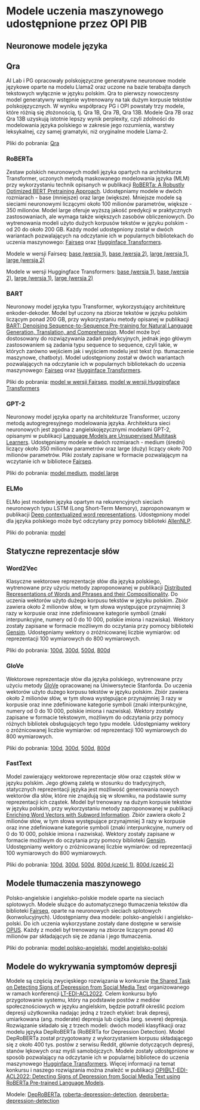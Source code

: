 # Modele uczenia maszynowego udostępnione przez OPI PIB

## Neuronowe modele języka

## Qra
AI Lab i PG opracowały polskojęzyczne generatywne neuronowe modele językowe oparte na modelu Llama2 oraz uczone na bazie terabajta danych tekstowych wyłącznie w języku polskim. Qra to pierwszy nowoczesny model generatywny wstępnie wytrenowany  na tak dużym korpusie tekstów polskojęzycznych.
W wyniku współpracy PG i OPI powstały trzy modele, które różnią się złożonością, tj. Qra 1B, Qra 7B, Qra 13B. Modele Qra 7B oraz Qra 13B uzyskują istotnie lepszy wynik perplexity, czyli zdolności do modelowania języka polskiego w zakresie jego rozumienia, warstwy leksykalnej, czy samej gramatyki, niż oryginalne modele Llama-2.

Pliki do pobrania: [Qra](https://huggingface.co/OPI-PG)

### RoBERTa
Zestaw polskich neuronowych modeli języka opartych na architekturze Transformer, uczonych metodą maskowanego modelowania języka (MLM) przy wykorzystaniu technik opisanych w publikacji [RoBERTa: A Robustly Optimized BERT Pretraining Approach](https://arxiv.org/abs/1907.11692). Udostępniamy modele w dwóch rozmiarach - base (mniejsze) oraz large (większe). Mniejsze modele są sieciami neuronowymi liczącymi około 100 milionów parametrów, większe - 350 milionów. Model large oferuje wyższą jakość predykcji w praktycznych zastosowaniach, ale wymaga także większych zasobów obliczeniowych. Do wytrenowania modeli użyto dużych korpusów tekstów w języku polskim - od 20 do około 200 GB. Każdy model udostępniony został w dwóch wariantach pozwalających na odczytanie ich w popularnych bibliotekach do uczenia maszynowego: [Fairseq](https://github.com/pytorch/fairseq) oraz [Hugginface Transformers](https://github.com/huggingface/transformers).

Modele w wersji Fairseq: [base (wersja 1)](https://share.opi.org.pl/s/YammFDDFyymxHjA), [base (wersja 2)](https://share.opi.org.pl/s/X78QyWBXmbTmWTr), [large (wersja 1)](https://share.opi.org.pl/s/TBM8q5Bzrqaa5XF), [large (wersja 2)](https://share.opi.org.pl/s/zwK4mofafDtgBx2)

Modele w wersji Huggingface Transformers: [base (wersja 1)](https://share.opi.org.pl/s/j9A9Fmij6smDTe8), [base (wersja 2)](https://share.opi.org.pl/s/JonE4qDDjzsQAtT), [large (wersja 1)](https://share.opi.org.pl/s/RAmxCTKDNY4naWe), [large (wersja 2)](https://share.opi.org.pl/s/FTpq7ceAgdeyR5k)

### BART
Neuronowy model języka typu Transformer, wykorzystujący architekturę enkoder-dekoder. Model był uczony na zbiorze tekstów w języku polskim liczącym ponad 200 GB, przy wykorzystaniu metody opisanej w publikacji [BART: Denoising Sequence-to-Sequence Pre-training for Natural Language Generation, Translation, and Comprehension](https://arxiv.org/abs/1910.13461). Model może być dostosowany do rozwiązywania zadań predykcyjnych, jednak jego główym zastosowaniem są zadania typu sequence to sequence, czyli takie, w których zarówno wejściem jak i wyjściem modelu jest tekst (np. tłumaczenie maszynowe, chatboty). Model udostępniony został w dwóch wariantach pozwalających na odczytanie ich w popularnych bibliotekach do uczenia maszynowego: [Fairseq](https://github.com/pytorch/fairseq) oraz [Hugginface Transformers](https://github.com/huggingface/transformers).

Pliki do pobrania: [model w wersji Fairseq](https://share.opi.org.pl/s/aw6o2g7joKS8m6D), [model w wersji Huggingface Transformers](https://share.opi.org.pl/s/nHPT3Ln7SBRyb5M)

### GPT-2
Neuronowy model języka oparty na architekturze Transformer, uczony metodą autogregresyjnego modelowania języka. Architektura sieci neuronowych jest zgodna z angielskojęzycznymi modelami GPT-2, opisanymi w publikacji [Language Models are Unsupervised Multitask Learners](https://d4mucfpksywv.cloudfront.net/better-language-models/language_models_are_unsupervised_multitask_learners.pdf). Udostępniamy modele w dwóch rozmiarach - medium  (średni) liczący około 350 milionów parametrów oraz large (duży) liczący około 700 milionów parametrów. Pliki zostały zapisane w formacie pozwalającym na wczytanie ich w bibliotece [Fairseq](https://github.com/pytorch/fairseq).

Pliki do pobrania: [model medium](https://share.opi.org.pl/s/9p32SjLsASgepqz), [model large](https://share.opi.org.pl/s/TGXs2CytKnTbjNx)

### ELMo
ELMo jest modelem języka opartym na rekurencyjnych sieciach neuronowych typu LSTM (Long Short-Term Memory), zaproponowanym w publikacji [Deep contextualized word representations](https://arxiv.org/abs/1802.05365). Udostępniony model dla języka polskiego może być odczytany przy pomocy biblioteki [AllenNLP](https://github.com/allenai/allennlp).

Pliki do pobrania: [model](https://share.opi.org.pl/s/KrKRTytyQp7yka9)

## Statyczne reprezentacje słów

### Word2Vec
Klasyczne wektorowe reprezentacje słów dla języka polskiego, wytrenowane przy użyciu metody zaproponowanej w publikacji [Distributed Representations of Words and Phrases
and their Compositionality](https://arxiv.org/abs/1310.4546). Do uczenia wektorów użyto dużego korpusu tekstów w języku polskim. Zbiór zawiera około 2 milionów słów, w tym słowa występujące przynajmniej 3 razy w korpusie oraz inne zdefiniowane kategorie symboli (znaki interpunkcyjne, numery od 0 do 10 000, polskie imiona i nazwiska). Wektory zostały zapisane w formacie możliwym do oczytania przy pomocy biblioteki [Gensim](https://radimrehurek.com/gensim/). Udostępniamy wektory o zróżnicowanej liczbie wymiarów: od reprezentacji 100 wymiarowych do 800 wymiarowych.

Pliki do pobrania: [100d](https://share.opi.org.pl/s/w7eTXQWeAJXX8tP), [300d](https://share.opi.org.pl/s/PnZD2Yck3jQT4ye), [500d](https://share.opi.org.pl/s/NMQXAjbi3yx7gZL), [800d](https://share.opi.org.pl/s/QTz8Jt2gbMmtnkx)


### GloVe
Wektorowe reprezentacje słów dla języka polskiego, wytrenowane przy użyciu metody [GloVe](https://aclanthology.org/D14-1162/) opracowanej na Uniwersytecie Stanforda. Do uczenia wektorów użyto dużego korpusu tekstów w języku polskim. Zbiór zawiera około 2 milionów słów, w tym słowa występujące przynajmniej 3 razy w korpusie oraz inne zdefiniowane kategorie symboli (znaki interpunkcyjne, numery od 0 do 10 000, polskie imiona i nazwiska). Wektory zostały zapisane w formacie tekstowym, możliwym do odczytania przy pomocy różnych bibliotek obsługujących tego typu modele. Udostępniamy wektory o zróżnicowanej liczbie wymiarów: od reprezentacji 100 wymiarowych do 800 wymiarowych.

Pliki do pobrania: [100d](https://share.opi.org.pl/s/qeWtsizPZxJZXCY), [300d](https://share.opi.org.pl/s/kzWtFTTWAnNnmS4), [500d](https://share.opi.org.pl/s/TEernXTfFco2EXt), [800d](https://share.opi.org.pl/s/MQ4LisDdagX5DWL)

### FastText
Model zawierający wektorowe reprezentacje słów oraz cząstek słów w języku polskim. Jego główną zaletą w stosunku do tradycyjnych, statycznych reprezentacji języka jest możliwość generowania nowych wektorów dla słów, które nie znajdują się w słowniku, na podstawie sumy reprezentacji ich cząstek. Model był trenowany na dużym korpusie tekstów w języku polskim, przy wykorzystaniu metody zaproponowanej w publikacji [Enriching Word Vectors with Subword Information](https://arxiv.org/abs/1607.04606). Zbiór zawiera około 2 milionów słów, w tym słowa występujące przynajmniej 3 razy w korpusie oraz inne zdefiniowane kategorie symboli (znaki interpunkcyjne, numery od 0 do 10 000, polskie imiona i nazwiska). Wektory zostały zapisane w formacie możliwym do oczytania przy pomocy biblioteki [Gensim](https://radimrehurek.com/gensim/). Udostępniamy wektory o zróżnicowanej liczbie wymiarów: od reprezentacji 100 wymiarowych do 800 wymiarowych.

Pliki do pobrania: [100d](https://share.opi.org.pl/s/JGwNPApL4NH2Lza), [300d](https://share.opi.org.pl/s/5cGH7xMiJg3FzEW), [500d](https://share.opi.org.pl/s/kgMqjCL7WM3zQ62), [800d (część 1)](https://share.opi.org.pl/s/o2e37A6KsZ4odtd), [800d (część 2)](https://share.opi.org.pl/s/a6926zpKPLy9Bq7)

## Modele tłumaczenia maszynowego

Polsko-angielskie i angielsko-polskie modele oparte na sieciach splotowych.
Modele służące do automatycznego tłumaczenia tekstów dla biblioteki [Fairseq](https://github.com/pytorch/fairseq), oparte na neuronowych sieciach splotowych (konwolucyjnych). Udostępniamy dwa modele: polsko-angielski i angielsko-polski. Do ich uczenia wykorzystane zostały dane dostępne w serwisie [OPUS](http://opus.nlpl.eu/). Każdy z modeli był trenowany na zbiorze liczącym ponad 40 milionów par składających się ze zdania i jego tłumaczenia.

Pliki do pobrania: [model polsko-angielski](https://share.opi.org.pl/s/ztGPz7q7aHk4CfH), [model angielsko-polski](https://share.opi.org.pl/s/GTW5n4KdiyFcaAq)

## Modele do wykrywania symptomów depresji

Modele są częścią zwycięskiego rozwiązania w konkursie [the Shared Task on Detecting Signs of Depression from Social Media Text](https://competitions.codalab.org/competitions/36410) organizowanego w ramach konferencji [LT-EDI-ACL2022](https://sites.google.com/view/lt-edi-2022/home). Celem konkursu było przygotowanie systemu, który na podstawie postów z mediów społecznościowych w języku angielskim, będzie potrafił określić poziom depresji użytkownika nadając jedną z trzech etykiet: brak depresji, umiarkowana (ang. moderate) depresja lub ciężka (ang. severe) depresja. Rozwiązanie składało się z trzech modeli: dwóch modeli klasyfikacji oraz modelu języka DepRoBERTa (RoBERTa for Depression Detection). Model DepRoBERTa został przygotowany z wykorzystaniem korpusu składającego się z około 400 tys. postów z serwisu Reddit, głównie dotyczących depresji, stanów lękowych oraz myśli samobójczych. Modele zostały udostępnione w sposób pozwalający na odczytanie ich w popularnej bibliotece do uczenia maszynowego [Hugginface Transformers](https://github.com/huggingface/transformers). Więcej informacji na temat konkursu i naszego rozwiązania można znaleźć w publikacji [OPI@LT-EDI-ACL2022: Detecting Signs of Depression from Social Media Text using RoBERTa Pre-trained Language Models](https://aclanthology.org/2022.ltedi-1.40/).

Modele: [DepRoBERTa](https://huggingface.co/rafalposwiata/deproberta-large-v1), [roberta-depression-detection](https://huggingface.co/rafalposwiata/roberta-large-depression), [deproberta-depression-detection](https://huggingface.co/rafalposwiata/deproberta-large-depression)
